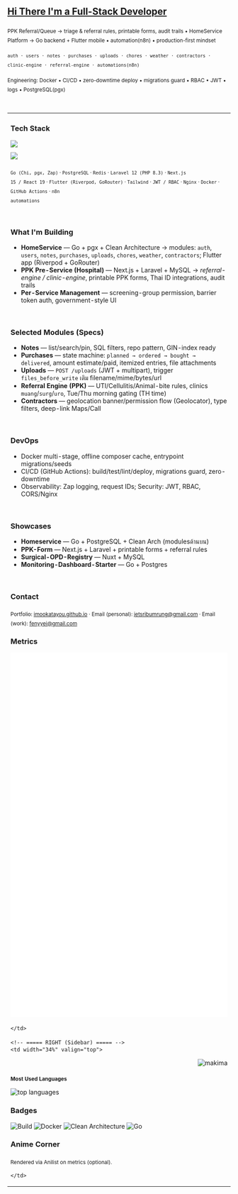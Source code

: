 <!-- ====== EMERALD × BLACK • Pro Dev Profile (2-column, no frames) ====== -->

<h2><u>Hi There I'm a Full-Stack Developer</u></h2>

<!-- Header Summary -->
<p><sub>PPK Referral/Queue → triage & referral rules, printable forms, audit trails • HomeService Platform → Go backend + Flutter mobile • automation(n8n) • production-first mindset</sub></p>
<p><sub><code>auth · users · notes · purchases · uploads · chores · weather · contractors · clinic-engine · referral-engine · automations(n8n)</code></sub></p>
<p><sub>Engineering: Docker • CI/CD • zero-downtime deploy • migrations guard • RBAC • JWT • logs • PostgreSQL(pgx)</sub></p>

<br/>

<!-- ========== TWO COLUMNS (no borders) ========== -->
<table width="100%">
  <tr>
    <!-- ===== LEFT (Main) ===== -->
    <td width="66%" valign="top">

<h3>Tech Stack</h3>

<!-- T1: ไอคอนใหญ่เต็มแผง (2 แถว) -->
<p style="margin: 6px 0 0 0;">
  <img src="https://skillicons.dev/icons?i=go,postgres,redis,nginx,docker,githubactions,linux,ubuntu,arch&perline=12" height="44" />
</p>
<p style="margin: 8px 0 0 0;">
  <img src="https://skillicons.dev/icons?i=php,laravel,ts,js,react,nextjs,flutter,dart,tailwind,prisma&perline=12" height="44" />
</p>

<sub><code>Go (Chi, pgx, Zap)</code> · <code>PostgreSQL</code> · <code>Redis</code> ·
<code>Laravel 12 (PHP 8.3)</code> · <code>Next.js 15 / React 19</code> ·
<code>Flutter (Riverpod, GoRouter)</code> · <code>Tailwind</code> ·
<code>JWT / RBAC</code> · <code>Nginx</code> · <code>Docker</code> ·
<code>GitHub Actions</code> · <code>n8n automations</code></sub>

<br/>

<h3>What I'm Building</h3>

- <b>HomeService</b> — Go + pgx + Clean Architecture → modules:
  <code>auth</code>, <code>users</code>, <code>notes</code>, <code>purchases</code>,
  <code>uploads</code>, <code>chores</code>, <code>weather</code>, <code>contractors</code>; Flutter app (Riverpod + GoRouter)
- <b>PPK Pre-Service (Hospital)</b> — Next.js + Laravel + MySQL → <i>referral-engine / clinic-engine</i>,
  printable PPK forms, Thai ID integrations, audit trails
- <b>Per-Service Management</b> — screening-group permission, barrier token auth, government-style UI

<br/>

<h3>Selected Modules (Specs)</h3>

- <b>Notes</b> — list/search/pin, SQL filters, repo pattern, GIN-index ready  
- <b>Purchases</b> — state machine: <code>planned → ordered → bought → delivered</code>, amount estimate/paid, itemized entries, file attachments  
- <b>Uploads</b> — <code>POST /uploads</code> (JWT + multipart), trigger <code>files_before_write</code> เติม filename/mime/bytes/url  
- <b>Referral Engine (PPK)</b> — UTI/Cellulitis/Animal-bite rules, clinics <code>muang</code>/<code>surg</code>/<code>uro</code>, Tue/Thu morning gating (TH time)  
- <b>Contractors</b> — geolocation banner/permission flow (Geolocator), type filters, deep-link Maps/Call

<br/>

<h3>DevOps</h3>

- Docker multi-stage, offline composer cache, entrypoint migrations/seeds  
- CI/CD (GitHub Actions): build/test/lint/deploy, migrations guard, zero-downtime  
- Observability: Zap logging, request IDs; Security: JWT, RBAC, CORS/Nginx

<br/>

<h3>Showcases</h3>

- <b>Homeservice</b> — Go + PostgreSQL + Clean Arch (modulesด้านบน)  
- <b>PPK-Form</b> — Next.js + Laravel + printable forms + referral rules  
- <b>Surgical-OPD-Registry</b> — Nuxt + MySQL  
- <b>Monitoring-Dashboard-Starter</b> — Go + Postgres

<br/>

<h3>Contact</h3>
<sub>
Portfolio: <a href="https://imookatayou.github.io">imookatayou.github.io</a> ·
Email (personal): <a href="mailto:jetsribumrung@gmail.com">jetsribumrung@gmail.com</a> ·
Email (work): <a href="mailto:fenyyei@gmail.com">fenyyei@gmail.com</a>
</sub>

<br/>

<!-- Optional: Metrics (lowlighter) — จะโชว์ทันทีที่ตั้ง workflow สร้างไฟล์ ./github-metrics.svg -->
<h3>Metrics</h3>
<p>
  <img src="./github-metrics.svg" width="100%" alt="metrics (generated by lowlighter/metrics)" />
</p>

    </td>

    <!-- ===== RIGHT (Sidebar) ===== -->
    <td width="34%" valign="top">

<!-- มาคิมะขวาบน + เว้นระยะเท่า ๆ กัน -->
<p style="margin:0 0 12px 0; text-align:right;">
  <img src="assets/makima-chainsaw-man.gif" width="240" alt="makima" />
</p>

<!-- Most Used Languages: ใต้รูป (Style B สีแน่น) -->
<sub><b>Most Used Languages</b></sub>
<p style="margin:8px 0 16px 0;">
  <!-- ใช้ mirror ที่นิ่งกว่าเพื่อลด error -->
  <img
    src="https://github-readme-stats-git-masterrstaa-rickstaa.vercel.app/api/top-langs/?username=iMookatayou&layout=compact&langs_count=10&hide_title=true"
    width="100%"
    alt="top languages"/>
</p>

<h3>Badges</h3>
<p>
  <img alt="Build" src="https://img.shields.io/badge/Build-Actions-success?logo=githubactions" />
  <img alt="Docker" src="https://img.shields.io/badge/Docker-ready-blue?logo=docker" />
  <img alt="Clean Architecture" src="https://img.shields.io/badge/Clean%20Architecture-on-emerald" />
  <img alt="Go" src="https://img.shields.io/badge/Go-ship-00ADD8?logo=go" />
</p>

<!-- (Optional) เปิด WakaTime ได้โดยลบคอมเมนต์บรรทัดด้านล่าง และแทน YOUR_WAKATIME ด้วย username จริง
<h3>WakaTime</h3>
<p>
  <img src="https://github-readme-stats-git-masterrstaa-rickstaa.vercel.app/api/wakatime?username=YOUR_WAKATIME&layout=compact&hide_title=false" width="100%" alt="wakatime"/>
</p>
-->

<h3>Anime Corner</h3>
<sub>Rendered via Anilist on metrics (optional).</sub>

    </td>
  </tr>
</table>

<br/>

<!-- Notes:
- รูปมาคิมะอยู่ขวาบนจริง และ Most Used อยู่ใต้รูป
- Tech Stack ใหญ่ขึ้น (icons 44px) ครอบ 2 แถว
- Metrics จะแสดงเมื่อมีไฟล์ ./github-metrics.svg จาก lowlighter/metrics
-->
